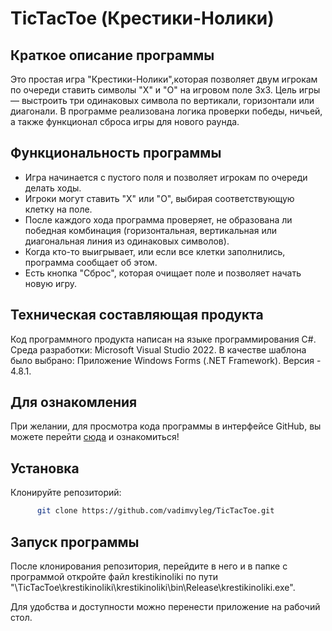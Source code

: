# TicTacToe (Крестики-Нолики)

## Краткое описание программы

Это простая игра "Крестики-Нолики",которая позволяет двум игрокам по очереди ставить символы "X" и "O" на игровом поле 3x3. Цель игры — выстроить три одинаковых символа по вертикали, горизонтали или диагонали. В программе реализована логика проверки победы, ничьей, а также функционал сброса игры для нового раунда.

## Функциональность программы

- Игра начинается с пустого поля и позволяет игрокам по очереди делать ходы.
- Игроки могут ставить "X" или "O", выбирая соответствующую клетку на поле.
- После каждого хода программа проверяет, не образована ли победная комбинация (горизонтальная, вертикальная или диагональная линия из одинаковых символов).
- Когда кто-то выигрывает, или если все клетки заполнились, программа сообщает об этом.
- Есть кнопка "Сброс", которая очищает поле и позволяет начать новую игру.

## Техническая составляющая продукта

Код программного продукта написан на языке программирования C#.
Среда разработки: Microsoft Visual Studio 2022.
В качестве шаблона было выбрано: Приложение Windows Forms (.NET Framework). Версия - 4.8.1.

## Для ознакомления

При желании, для просмотра кода программы в интерфейсе GitHub, вы можете перейти [сюда](https://github.com/vadymvyleg/TicTacToe/tree/prog) и ознакомиться! 

## Установка

Клонируйте репозиторий:
```bash
      git clone https://github.com/vadimvyleg/TicTacToe.git
```
   

## Запуск программы

После клонирования репозитория, перейдите в него и в папке с программой откройте файл krestikinoliki по пути "\TicTacToe\krestikinoliki\krestikinoliki\bin\Release\krestikinoliki.exe". 

Для удобства и доступности можно перенести приложение на рабочий стол.
